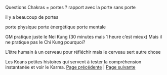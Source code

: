 Questions
Chakras = portes ? rapport avec la porte sans porte

il y a beaucoup  de portes

porte physique 
porte énergétique
porte mentale

GM pratique juste le Nei Kung (30 minutes mais 1 heure c’est mieux)
Mais il ne pratique pas le Chi Kung 
pourquoi?

L’être humain à un cerveau pour réfléchir mais le cerveau sert autre chose 

Les Koans petites histoires qui servent à tester la compréhension instantanée et voir le Karma.
[Page précédente](2024-02-18-11.md) | [Page suivante](2024-02-18-13)